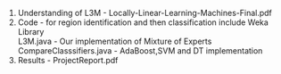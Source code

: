 1) Understanding of L3M - Locally-Linear-Learning-Machines-Final.pdf
2) Code - for region identification and then classification
	include Weka Library	
	L3M.java - Our implementation of Mixture of Experts
	CompareClasssifiers.java - AdaBoost,SVM and DT implementation
3) Results - ProjectReport.pdf 

